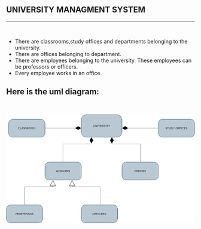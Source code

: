 ## UNIVERSITY MANAGMENT SYSTEM
---------------------------------------

<br>

- There are classrooms,study offices and departments belonging to the university.
- There are offices belonging to department.
- There are employees belonging to the university. These employees can be professors or officers.
- Every employee works in an office.

 Here is the uml diagram:
 -

<br>

 ![UML Diagram](UniversitySystemUML..png)